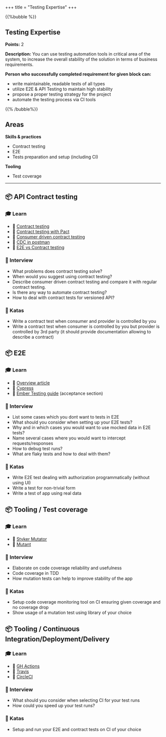 +++
title = "Testing Expertise"
+++

{{%bubble %}}

## Testing Expertise

**Points:** 2

**Description:** You can use testing automation tools in critical area of the system, to increase the overall stability of the solution in terms of business requirements.

**Person who successfully completed requirement for given block can:**

- write maintainable, readable tests of all types
- utilize E2E & API Testing to maintain high stability
- propose a proper testing strategy for the project
- automate the testing process via CI tools

{{% /bubble%}}

## Areas

**Skills & practices**

- Contract testing
- E2E
- Tests preparation and setup (including CI)

**Tooling**

- Test coverage
---

## 📦 API Contract testing

### 🎓 Learn

- 📗 [Contract testing](https://pactflow.io/blog/what-is-contract-testing/)
- 📗 [Contract testing with Pact](https://www.youtube.com/watch?v=-6x6XBDf9sQ)
- 📗 [Consumer driven contract testing](https://medium.com/better-practices/consumer-driven-contract-testing-using-postman-f3580dba5370)
- 📙 [CDC in postman](https://youtu.be/Ynfr-y_1WRs)
- 📙 [E2E vs Contract testing](https://techbeacon.com/app-dev-testing/end-end-vs-contract-based-testing-how-choose)

### 🎤 Interview
- What problems does contract testing solve?
- When would you suggest using contract testing? 
- Describe consumer driven contract testing and compare it with regular contract testing.
- Is there any way to automate contract testing?
- How to deal with contract tests for versioned API?

### 📝 Katas
 - Write a contract test when consumer and provider is controlled by you 
 - Write a contract test when consumer is controlled by you but provider is controlled by 3rd party (it should provide documentation allowing to describe a contract)


## 📦 E2E

### 🎓 Learn

- 📗 [Overview article](https://www.lambdatest.com/blog/all-you-need-to-know-about-end-to-end-testing/)
- 📙 [Cypress](https://www.cypress.io/)
- 📙 [Ember Testing guide](https://github.com/PoslinskiNet/ember-testing-guide) (acceptance section)

### 🎤  Interview

- List some cases which you dont want to tests in E2E
- What should you consider when setting up your E2E tests?
- Why and in which cases you would want to use mocked data in E2E tests?
- Name several cases where you would want to intercept requests/responses
- How to debug test runs?
- What are flaky tests and how to deal with them?

### 📝 Katas

- Write E2E test dealing with authorization programmatically (without using UI)
- Write a test for non-trivial form
- Write a test of app using real data
## 📦 Tooling / Test coverage

### 🎓 Learn
- 📗 [Styker Mutator](https://stryker-mutator.io/docs/)
- 📗 [Mutant](https://github.com/mbj/mutant)
### 🎤 Interview
- Elaborate on code coverage reliability and usefulness
- Code coverage in TDD
- How mutation tests can help to improve stability of the app

### 📝  Katas
- Setup code coverage monitoring tool on CI ensuring given coverage and no coverage drop
- Show usage of a mutation test using library of your choice

## 📦 Tooling / Continuous Integration/Deployment/Delivery

### 🎓 Learn
- 📗 [GH Actions](https://docs.github.com/en/actions)
- 📗 [Travis](https://docs.travis-ci.com/)
- 📗 [CircleCI](https://circleci.com/docs/)

### 🎤 Interview
- What should you consider when selecting CI for your test runs
- How could you speed up your test runs?


### 📝  Katas
- Setup and run your E2E and contract tests on CI of your choice
